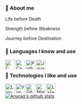 ### :robot: About me

Life before Death

Strength before Weakness 

Journey before Destination


### 💾 Languages I know and use

[<img align="left" alt="C" height="30px" src="https://upload.wikimedia.org/wikipedia/commons/thumb/3/35/The_C_Programming_Language_logo.svg/1024px-The_C_Programming_Language_logo.svg.png"/>](https://en.wikipedia.org/wiki/C_(programming_language))
[<img align="left" alt="C++" height="30px" src="https://upload.wikimedia.org/wikipedia/commons/thumb/1/18/ISO_C%2B%2B_Logo.svg/1200px-ISO_C%2B%2B_Logo.svg.png"/>](https://en.wikipedia.org/wiki/C%2B%2B)
[<img align="left" alt="Python" height="30px" src="https://upload.wikimedia.org/wikipedia/commons/thumb/f/f8/Python_logo_and_wordmark.svg/1920px-Python_logo_and_wordmark.svg.png"/>](https://en.wikipedia.org/wiki/Python_(programming_language))
[<img align="left" alt="Java" height="30px" src="https://upload.wikimedia.org/wikipedia/en/thumb/3/30/Java_programming_language_logo.svg/800px-Java_programming_language_logo.svg.png"/>](https://en.wikipedia.org/wiki/Java_(programming_language))

<br/>
  
### 🚀 Technologies I like and use

[<img align="left" alt="Linux" height="30px" src="https://upload.wikimedia.org/wikipedia/commons/thumb/3/35/Tux.svg/800px-Tux.svg.png"/>](https://en.wikipedia.org/wiki/Linux)
[<img align="left" alt="Vim" height="30px" src="https://upload.wikimedia.org/wikipedia/commons/thumb/9/9f/Vimlogo.svg/1024px-Vimlogo.svg.png"/>](https://en.wikipedia.org/wiki/Vim_(text_editor))
[<img align="left" alt="Git" height="30px" src="https://upload.wikimedia.org/wikipedia/commons/thumb/e/e0/Git-logo.svg/1280px-Git-logo.svg.png"/>](https://en.wikipedia.org/wiki/Git)
[<img align="left" alt="Markdown" height="30px" src="https://upload.wikimedia.org/wikipedia/commons/thumb/4/48/Markdown-mark.svg/1920px-Markdown-mark.svg.png"/>](https://en.wikipedia.org/wiki/Markdown)
[<img align="left" alt="LaTeX" height="30px" src="https://upload.wikimedia.org/wikipedia/commons/thumb/9/92/LaTeX_logo.svg/1920px-LaTeX_logo.svg.png"/>](https://en.wikipedia.org/wiki/LaTeX)

<br/>


<!--
**Alexmnzlms/Alexmnzlms** is a ✨ _special_ ✨ repository because its `README.md` (this file) appears on your GitHub profile.

Here are some ideas to get you started:

- 🔭 I’m currently working on ...
- 🌱 I’m currently learning ...
- 👯 I’m looking to collaborate on ...
- 🤔 I’m looking for help with ...
- 💬 Ask me about ...
- 📫 How to reach me: ...
- 😄 Pronouns: ...
- ⚡ Fun fact: ...
-->

[![Anurag's github stats](https://github-readme-stats.vercel.app/api?username=alexmnzlms)](https://github.com/anuraghazra/github-readme-stats)

